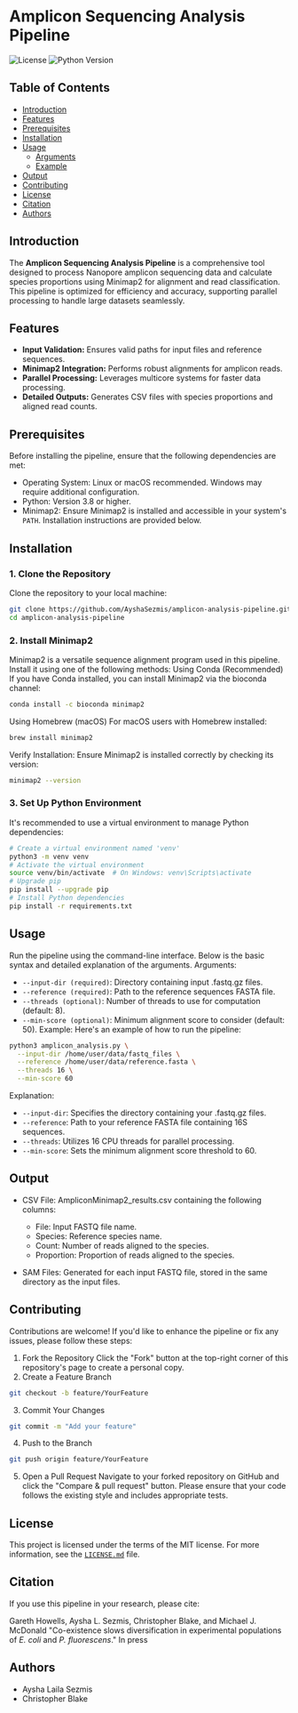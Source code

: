 # Amplicon Sequencing Analysis Pipeline

![License](https://img.shields.io/badge/license-MIT-blue.svg)
![Python Version](https://img.shields.io/badge/python-3.8%2B-blue.svg)

## Table of Contents
- [Introduction](#introduction)
- [Features](#features)
- [Prerequisites](#prerequisites)
- [Installation](#installation)
- [Usage](#usage)
  - [Arguments](#arguments)
  - [Example](#example)
- [Output](#output)
- [Contributing](#contributing)
- [License](#license)
- [Citation](#citation)
- [Authors](#authors)

## Introduction
The **Amplicon Sequencing Analysis Pipeline** is a comprehensive tool designed to process Nanopore amplicon sequencing data and calculate species proportions using Minimap2 for alignment and read classification. This pipeline is optimized for efficiency and accuracy, supporting parallel processing to handle large datasets seamlessly.

## Features
- **Input Validation:** Ensures valid paths for input files and reference sequences.
- **Minimap2 Integration:** Performs robust alignments for amplicon reads.
- **Parallel Processing:** Leverages multicore systems for faster data processing.
- **Detailed Outputs:** Generates CSV files with species proportions and aligned read counts.

## Prerequisites
Before installing the pipeline, ensure that the following dependencies are met:
- Operating System: Linux or macOS recommended. Windows may require additional configuration.
- Python: Version 3.8 or higher.
- Minimap2: Ensure Minimap2 is installed and accessible in your system's `PATH`. Installation instructions are provided below.

## Installation
### 1. Clone the Repository
Clone the repository to your local machine:
```bash
git clone https://github.com/AyshaSezmis/amplicon-analysis-pipeline.git
cd amplicon-analysis-pipeline
```
### 2. Install Minimap2
Minimap2 is a versatile sequence alignment program used in this pipeline. Install it using one of the following methods:
Using Conda (Recommended)
If you have Conda installed, you can install Minimap2 via the bioconda channel:
```bash
conda install -c bioconda minimap2
```
Using Homebrew (macOS)
For macOS users with Homebrew installed:
```bash
brew install minimap2
```
Verify Installation:
Ensure Minimap2 is installed correctly by checking its version:
```bash
minimap2 --version
```
### 3. Set Up Python Environment
It's recommended to use a virtual environment to manage Python dependencies:
```bash
# Create a virtual environment named 'venv'
python3 -m venv venv
# Activate the virtual environment
source venv/bin/activate  # On Windows: venv\Scripts\activate
# Upgrade pip
pip install --upgrade pip
# Install Python dependencies
pip install -r requirements.txt 
```

## Usage
Run the pipeline using the command-line interface. Below is the basic syntax and detailed explanation of the arguments.
Arguments:
- `--input-dir (required)`: Directory containing input .fastq.gz files.
- `--reference (required)`: Path to the reference sequences FASTA file.
- `--threads (optional)`: Number of threads to use for computation (default: 8).
- `--min-score (optional)`: Minimum alignment score to consider (default: 50).
Example:
Here's an example of how to run the pipeline:
```bash
python3 amplicon_analysis.py \
  --input-dir /home/user/data/fastq_files \
  --reference /home/user/data/reference.fasta \
  --threads 16 \
  --min-score 60
```
Explanation:
- `--input-dir`: Specifies the directory containing your .fastq.gz files.
- `--reference`: Path to your reference FASTA file containing 16S sequences.
- `--threads`: Utilizes 16 CPU threads for parallel processing.
- `--min-score`: Sets the minimum alignment score threshold to 60.

## Output
- CSV File: AmpliconMinimap2_results.csv containing the following columns:
    - File: Input FASTQ file name.
    - Species: Reference species name.
    - Count: Number of reads aligned to the species.
    - Proportion: Proportion of reads aligned to the species.

- SAM Files: Generated for each input FASTQ file, stored in the same directory as the input files.

## Contributing
Contributions are welcome! If you'd like to enhance the pipeline or fix any issues, please follow these steps:
1) Fork the Repository
    Click the "Fork" button at the top-right corner of this repository's page to create a personal copy.
2) Create a Feature Branch
```bash
git checkout -b feature/YourFeature
```
3) Commit Your Changes
```bash
git commit -m "Add your feature"
```
4) Push to the Branch
```bash
git push origin feature/YourFeature
```
5) Open a Pull Request
    Navigate to your forked repository on GitHub and click the "Compare & pull request" button.
Please ensure that your code follows the existing style and includes appropriate tests.

## License
This project is licensed under the terms of the MIT license. For more information, see the [`LICENSE.md`](LICENSE.md) file.

## Citation
If you use this pipeline in your research, please cite:

Gareth Howells, Aysha L. Sezmis, Christopher Blake, and Michael J. McDonald "Co-existence slows diversification in experimental populations of *E. coli* and *P. fluorescens*." In press

## Authors
- Aysha Laila Sezmis
- Christopher Blake

